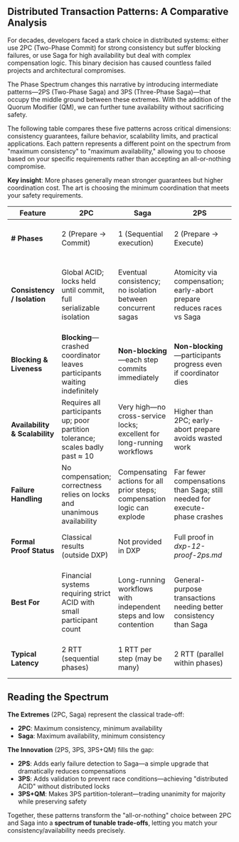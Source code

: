 ## Distributed Transaction Patterns: A Comparative Analysis

For decades, developers faced a stark choice in distributed systems: either use 2PC (Two-Phase Commit) for strong consistency but suffer blocking failures, or use Saga for high availability but deal with complex compensation logic. This binary decision has caused countless failed projects and architectural compromises.

The Phase Spectrum changes this narrative by introducing intermediate patterns—2PS (Two-Phase Saga) and 3PS (Three-Phase Saga)—that occupy the middle ground between these extremes. With the addition of the Quorum Modifier (QM), we can further tune availability without sacrificing safety.

The following table compares these five patterns across critical dimensions: consistency guarantees, failure behavior, scalability limits, and practical applications. Each pattern represents a different point on the spectrum from "maximum consistency" to "maximum availability," allowing you to choose based on your specific requirements rather than accepting an all-or-nothing compromise.

**Key insight**: More phases generally mean stronger guarantees but higher coordination cost. The art is choosing the minimum coordination that meets your safety requirements.



| **Feature**                    | **2PC**                                                                          | **Saga**                                                                     | **2PS**                                                                            | **3PS**                                                                                       | **3PS + QM**                                                                                        |
| ------------------------------ | -------------------------------------------------------------------------------- | ---------------------------------------------------------------------------- | ---------------------------------------------------------------------------------- | --------------------------------------------------------------------------------------------- | --------------------------------------------------------------------------------------------------- |
| **# Phases**                   | 2 (Prepare → Commit)                                                             | 1 (Sequential execution)                                                     | 2 (Prepare → Execute)                                                              | 3 (Reserve → Validate → Execute)                                                              | 3 (Reserve → Validate → Execute with quorum)                                                        |
| **Consistency / Isolation**    | Global ACID; locks held until commit, full serializable isolation                | Eventual consistency; no isolation between concurrent sagas                  | Atomicity via compensation; early-abort prepare reduces races vs Saga              | ACID-like: optimistic reservations + global validation yield strong isolation without locks   | Same safety as 3PS; quorum-intersection prevents split-brain                                        |
| **Blocking & Liveness**        | **Blocking**—crashed coordinator leaves participants waiting indefinitely        | **Non-blocking**—each step commits immediately                               | **Non-blocking**—participants progress even if coordinator dies                    | **Non-blocking** with guaranteed termination; TTL cleans up orphan reservations               | **Non-blocking**—commits once ⌈n/2⌉ + 1 vote yes; minorities reconcile on rejoin                    |
| **Availability & Scalability** | Requires all participants up; poor partition tolerance; scales badly past ≈ 10   | Very high—no cross-service locks; excellent for long-running workflows       | Higher than 2PC; early-abort prepare avoids wasted work                           | Better than 2PC but still needs all participants for standard commit                          | Major boost—e.g., 0.99 availability with 5 replicas (p=0.1) vs 0.59 for unanimous 3PS              |
| **Failure Handling**           | No compensation; correctness relies on locks and unanimous availability          | Compensating actions for all prior steps; compensation logic can explode     | Far fewer compensations than Saga; still needed for execute-phase crashes          | Most conflicts caught in Validate phase; compensations rare; clean aborts before execution    | No extra compensations; minority replicas either execute late or abort via TBS timeout              |
| **Formal Proof Status**        | Classical results (outside DXP)                                                  | Not provided in DXP                                                          | Full proof in *dxp-12-proof-2ps.md*                                               | Rigorous proof in *dxp-11-proof-3ps.md*                                                       | Complete proof in *dxp-14-proof-3ps-plus-qm.md*                                                    |
| **Best For**                   | Financial systems requiring strict ACID with small participant count             | Long-running workflows with independent steps and low contention             | General-purpose transactions needing better consistency than Saga                   | High-contention resources (inventory, bookings) requiring race-condition prevention           | Geo-distributed systems needing high availability with strong consistency                           |
| **Typical Latency**            | 2 RTT (sequential phases)                                                        | 1 RTT per step (may be many)                                                 | 2 RTT (parallel within phases)                                                     | 3 RTT (can overlap between services)                                                          | 3 RTT (quorum response time)                                                                       |

## Reading the Spectrum

**The Extremes** (2PC, Saga) represent the classical trade-off:
- **2PC**: Maximum consistency, minimum availability
- **Saga**: Maximum availability, minimum consistency

**The Innovation** (2PS, 3PS, 3PS+QM) fills the gap:
- **2PS**: Adds early failure detection to Saga—a simple upgrade that dramatically reduces compensations
- **3PS**: Adds validation to prevent race conditions—achieving "distributed ACID" without distributed locks
- **3PS+QM**: Makes 3PS partition-tolerant—trading unanimity for majority while preserving safety

Together, these patterns transform the "all-or-nothing" choice between 2PC and Saga into a **spectrum of tunable trade-offs**, letting you match your consistency/availability needs precisely.
